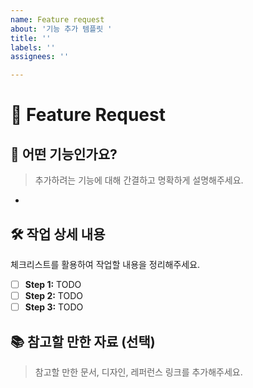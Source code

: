 ```yaml
---
name: Feature request
about: '기능 추가 템플릿 '
title: ''
labels: ''
assignees: ''

---
```


# 🚀 Feature Request

## 📌 어떤 기능인가요?
> 추가하려는 기능에 대해 간결하고 명확하게 설명해주세요.

- 

## 🛠️ 작업 상세 내용
체크리스트를 활용하여 작업할 내용을 정리해주세요.

- [ ] **Step 1:** TODO
- [ ] **Step 2:** TODO
- [ ] **Step 3:** TODO

## 📚 참고할 만한 자료 (선택)
> 참고할 만한 문서, 디자인, 레퍼런스 링크를 추가해주세요.
